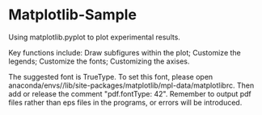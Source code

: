 # Matplotlib-Sample
Using matplotlib.pyplot to plot experimental results.  

Key functions include: 
  Draw subfigures within the plot;
  Customize the legends;
  Customize the fonts;
  Customizing the axises.

The suggested font is TrueType.
  To set this font, please open anaconda/envs/<env>/lib/site-packages/matplotlib/mpl-data/matplotlibrc.
  Then add or release the comment "pdf.fontType: 42".
  Remember to output pdf files rather than eps files in the programs, or errors will be introduced.
